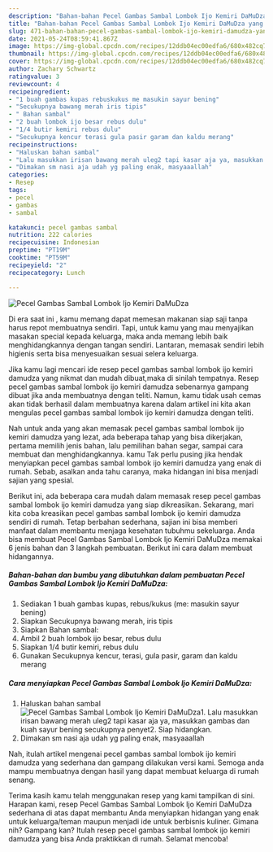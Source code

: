 ```yaml
---
description: "Bahan-bahan Pecel Gambas Sambal Lombok Ijo Kemiri DaMuDza yang nikmat Untuk Jualan"
title: "Bahan-bahan Pecel Gambas Sambal Lombok Ijo Kemiri DaMuDza yang nikmat Untuk Jualan"
slug: 471-bahan-bahan-pecel-gambas-sambal-lombok-ijo-kemiri-damudza-yang-nikmat-untuk-jualan
date: 2021-05-24T08:59:41.867Z
image: https://img-global.cpcdn.com/recipes/12ddb04ec00edfa6/680x482cq70/pecel-gambas-sambal-lombok-ijo-kemiri-damudza-foto-resep-utama.jpg
thumbnail: https://img-global.cpcdn.com/recipes/12ddb04ec00edfa6/680x482cq70/pecel-gambas-sambal-lombok-ijo-kemiri-damudza-foto-resep-utama.jpg
cover: https://img-global.cpcdn.com/recipes/12ddb04ec00edfa6/680x482cq70/pecel-gambas-sambal-lombok-ijo-kemiri-damudza-foto-resep-utama.jpg
author: Zachary Schwartz
ratingvalue: 3
reviewcount: 4
recipeingredient:
- "1 buah gambas kupas rebuskukus me masukin sayur bening"
- "Secukupnya bawang merah iris tipis"
- " Bahan sambal"
- "2 buah lombok ijo besar rebus dulu"
- "1/4 butir kemiri rebus dulu"
- "Secukupnya kencur terasi gula pasir garam dan kaldu merang"
recipeinstructions:
- "Haluskan bahan sambal"
- "Lalu masukkan irisan bawang merah uleg2 tapi kasar aja ya, masukkan gambas dan kuah sayur bening secukupnya penyet2. Siap hidangkan."
- "Dimakan sm nasi aja udah yg paling enak, masyaaallah"
categories:
- Resep
tags:
- pecel
- gambas
- sambal

katakunci: pecel gambas sambal 
nutrition: 222 calories
recipecuisine: Indonesian
preptime: "PT19M"
cooktime: "PT59M"
recipeyield: "2"
recipecategory: Lunch

---
```



![Pecel Gambas Sambal Lombok Ijo Kemiri DaMuDza](https://img-global.cpcdn.com/recipes/12ddb04ec00edfa6/680x482cq70/pecel-gambas-sambal-lombok-ijo-kemiri-damudza-foto-resep-utama.jpg)

Di era  saat ini , kamu memang dapat memesan makanan siap saji tanpa harus repot membuatnya sendiri. Tapi, untuk kamu yang mau menyajikan masakan special kepada keluarga, maka anda memang lebih baik menghidangkannya dengan tangan sendiri. Lantaran, memasak sendiri lebih higienis serta bisa menyesuaikan sesuai selera keluarga.

Jika kamu lagi mencari ide resep pecel gambas sambal lombok ijo kemiri damudza yang nikmat dan mudah dibuat,maka di sinilah tempatnya. Resep pecel gambas sambal lombok ijo kemiri damudza  sebenarnya gampang dibuat jika anda membuatnya dengan teliti. Namun, kamu tidak usah cemas akan tidak berhasil dalam membuatnya 
karena dalam artikel ini kita akan mengulas pecel gambas sambal lombok ijo kemiri damudza dengan teliti.  



Nah untuk anda yang akan memasak pecel gambas sambal lombok ijo kemiri damudza yang lezat, ada beberapa tahap yang bisa dikerjakan, pertama memilih jenis bahan, lalu pemilihan bahan segar, sampai cara membuat dan menghidangkannya. kamu Tak perlu pusing jika hendak menyiapkan pecel gambas sambal lombok ijo kemiri damudza yang enak di rumah. Sebab, asalkan anda  tahu caranya, maka hidangan ini bisa menjadi sajian yang spesial.

Berikut ini, ada beberapa cara mudah dalam memasak resep pecel gambas sambal lombok ijo kemiri damudza yang siap dikreasikan. Sekarang, mari kita coba kreasikan pecel gambas sambal lombok ijo kemiri damudza sendiri di rumah. Tetap berbahan sederhana, sajian ini bisa memberi manfaat dalam membantu menjaga kesehatan tubuhmu sekeluarga. Anda bisa membuat Pecel Gambas Sambal Lombok Ijo Kemiri DaMuDza memakai 6 jenis bahan dan 3 langkah pembuatan. Berikut ini cara dalam membuat hidangannya.

<!--inarticleads1-->

##### Bahan-bahan dan bumbu yang dibutuhkan dalam pembuatan Pecel Gambas Sambal Lombok Ijo Kemiri DaMuDza:

1. Sediakan 1 buah gambas kupas, rebus/kukus (me: masukin sayur bening)
1. Siapkan Secukupnya bawang merah, iris tipis
1. Siapkan  Bahan sambal:
1. Ambil 2 buah lombok ijo besar, rebus dulu
1. Siapkan 1/4 butir kemiri, rebus dulu
1. Gunakan Secukupnya kencur, terasi, gula pasir, garam dan kaldu merang




<!--inarticleads2-->

##### Cara menyiapkan Pecel Gambas Sambal Lombok Ijo Kemiri DaMuDza:

1. Haluskan bahan sambal
<img src="https://img-global.cpcdn.com/steps/1dfa0321ec5a37e2/160x128cq70/pecel-gambas-sambal-lombok-ijo-kemiri-damudza-langkah-memasak-1-foto.jpg" alt="Pecel Gambas Sambal Lombok Ijo Kemiri DaMuDza">1. Lalu masukkan irisan bawang merah uleg2 tapi kasar aja ya, masukkan gambas dan kuah sayur bening secukupnya penyet2. Siap hidangkan.
1. Dimakan sm nasi aja udah yg paling enak, masyaaallah




Nah, itulah artikel mengenai  pecel gambas sambal lombok ijo kemiri damudza  yang sederhana dan gampang dilakukan versi kami. Semoga anda mampu membuatnya dengan hasil yang dapat membuat keluarga di rumah senang. 

Terima kasih kamu telah menggunakan resep yang kami tampilkan di sini. Harapan kami, resep  Pecel Gambas Sambal Lombok Ijo Kemiri DaMuDza sederhana di atas dapat membantu Anda menyiapkan hidangan yang enak untuk keluarga/teman maupun menjadi ide untuk berbisnis kuliner. Gimana nih? Gampang kan? Itulah resep pecel gambas sambal lombok ijo kemiri damudza yang bisa Anda praktikkan di rumah. Selamat mencoba!

